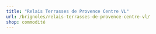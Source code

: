 ```yaml
---
title: "Relais Terrasses de Provence Centre VL"
url: /brignoles/relais-terrasses-de-provence-centre-vl/
shop: commodité
---
```

